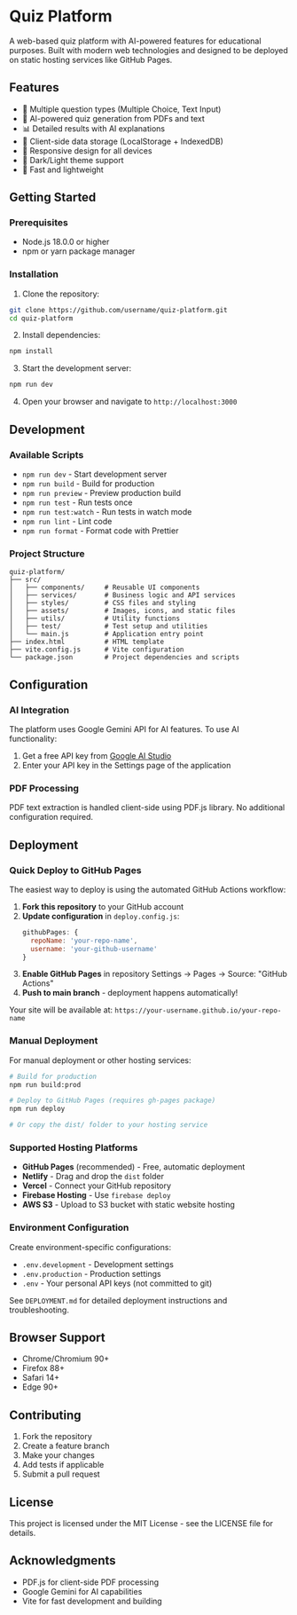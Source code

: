 # Quiz Platform

A web-based quiz platform with AI-powered features for educational purposes. Built with modern web technologies and designed to be deployed on static hosting services like GitHub Pages.

## Features

- 🎯 Multiple question types (Multiple Choice, Text Input)
- 🤖 AI-powered quiz generation from PDFs and text
- 📊 Detailed results with AI explanations
- 💾 Client-side data storage (LocalStorage + IndexedDB)
- 📱 Responsive design for all devices
- 🌙 Dark/Light theme support
- 🚀 Fast and lightweight

## Getting Started

### Prerequisites

- Node.js 18.0.0 or higher
- npm or yarn package manager

### Installation

1. Clone the repository:
```bash
git clone https://github.com/username/quiz-platform.git
cd quiz-platform
```

2. Install dependencies:
```bash
npm install
```

3. Start the development server:
```bash
npm run dev
```

4. Open your browser and navigate to `http://localhost:3000`

## Development

### Available Scripts

- `npm run dev` - Start development server
- `npm run build` - Build for production
- `npm run preview` - Preview production build
- `npm run test` - Run tests once
- `npm run test:watch` - Run tests in watch mode
- `npm run lint` - Lint code
- `npm run format` - Format code with Prettier

### Project Structure

```
quiz-platform/
├── src/
│   ├── components/     # Reusable UI components
│   ├── services/       # Business logic and API services
│   ├── styles/         # CSS files and styling
│   ├── assets/         # Images, icons, and static files
│   ├── utils/          # Utility functions
│   ├── test/           # Test setup and utilities
│   └── main.js         # Application entry point
├── index.html          # HTML template
├── vite.config.js      # Vite configuration
└── package.json        # Project dependencies and scripts
```

## Configuration

### AI Integration

The platform uses Google Gemini API for AI features. To use AI functionality:

1. Get a free API key from [Google AI Studio](https://makersuite.google.com/app/apikey)
2. Enter your API key in the Settings page of the application

### PDF Processing

PDF text extraction is handled client-side using PDF.js library. No additional configuration required.

## Deployment

### Quick Deploy to GitHub Pages

The easiest way to deploy is using the automated GitHub Actions workflow:

1. **Fork this repository** to your GitHub account
2. **Update configuration** in `deploy.config.js`:
   ```javascript
   githubPages: {
     repoName: 'your-repo-name',
     username: 'your-github-username'
   }
   ```
3. **Enable GitHub Pages** in repository Settings → Pages → Source: "GitHub Actions"
4. **Push to main branch** - deployment happens automatically!

Your site will be available at: `https://your-username.github.io/your-repo-name`

### Manual Deployment

For manual deployment or other hosting services:

```bash
# Build for production
npm run build:prod

# Deploy to GitHub Pages (requires gh-pages package)
npm run deploy

# Or copy the dist/ folder to your hosting service
```

### Supported Hosting Platforms

- **GitHub Pages** (recommended) - Free, automatic deployment
- **Netlify** - Drag and drop the `dist` folder
- **Vercel** - Connect your GitHub repository
- **Firebase Hosting** - Use `firebase deploy`
- **AWS S3** - Upload to S3 bucket with static website hosting

### Environment Configuration

Create environment-specific configurations:

- `.env.development` - Development settings
- `.env.production` - Production settings  
- `.env` - Your personal API keys (not committed to git)

See `DEPLOYMENT.md` for detailed deployment instructions and troubleshooting.

## Browser Support

- Chrome/Chromium 90+
- Firefox 88+
- Safari 14+
- Edge 90+

## Contributing

1. Fork the repository
2. Create a feature branch
3. Make your changes
4. Add tests if applicable
5. Submit a pull request

## License

This project is licensed under the MIT License - see the LICENSE file for details.

## Acknowledgments

- PDF.js for client-side PDF processing
- Google Gemini for AI capabilities
- Vite for fast development and building